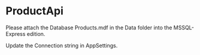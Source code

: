 # ProductApi

Please attach the Database Products.mdf in the Data folder into the MSSQL-Express edition.

Update the Connection string in AppSettings.
